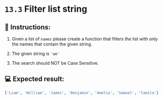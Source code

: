 # `13.3` Filter list string

## 📝 Instructions:

1. Given a list of `names` please create a function that filters the list with only the names that contain the given string.

2. The given string is `'am'`

3. The search should NOT be Case Sensitive.

## 💻 Expected result:

```py
['Liam', 'William', 'James', 'Benjamin', 'Amelia', 'Samuel', 'Camila']
```
